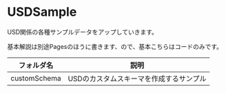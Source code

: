 # USDSample
USD関係の各種サンプルデータをアップしていきます。

基本解説は別途Pagesのほうに書きます、ので、基本こちらはコードのみです。

|フォルダ名|説明|
|-|-|
|customSchema|USDのカスタムスキーマを作成するサンプル|
